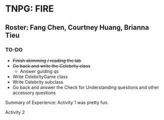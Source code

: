 # TNPG: FIRE
## Roster: Fang Chen, Courtney Huang, Brianna Tieu

### TO-DO
- ~~Finish skimming / reading the lab~~
- ~~Go back and write the Celebrity class~~
  - Answer guiding qs
- Write CelebrityGame class
- Write Celebrity subclass
- Go back and answer the Check for Understanding questions and other accessory questions

Summary of Experience:
Activity 1 was pretty fun.

Activity 2
